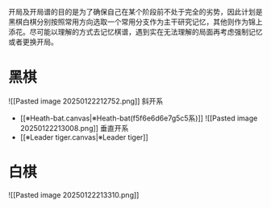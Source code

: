 开局及开局谱的目的是为了确保自己在某个阶段前不处于完全的劣势，因此计划是黑棋白棋分别按照常用方向选取一个常用分支作为主干研究记忆，其他则作为锦上添花。尽可能以理解的方式去记忆棋谱，遇到实在无法理解的局面再考虑强制记忆或者更换开局。


# 黑棋

![[Pasted image 20250122212752.png]]
斜开系
* [[※Heath-bat.canvas|※Heath-bat(f5f6e6d6e7g5c5系)]]
![[Pasted image 20250122213008.png]]
垂直开系
* [[※Leader tiger.canvas|※Leader tiger]]

# 白棋
![[Pasted image 20250122213310.png]]